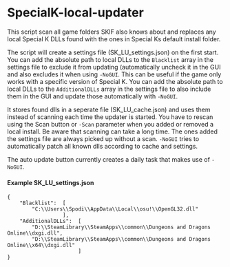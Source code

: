 # SpecialK-local-updater

This script scan all game folders SKIF also knows about and replaces any local Special K DLLs found with the ones in Special Ks default install folder.

The script will create a settings file (SK_LU_settings.json) on the first start. 
You can add the absolute path to local DLLs to the `Blacklist` array in the settings file to exclude it from updating (automatically uncheck it in the GUI and also excludes it when using `-NoGUI`. This can be useful if the game only works with a specific version of Special K.
You can add the absolute path to local DLLs to the `AdditionalDLLs` array in the settings file to also include them in the GUI and update those automatically with `-NoGUI`.

It stores found dlls in a seperate file (SK_LU_cache.json) and uses them instead of scanning each time the updater is started. You have to rescan using the Scan button or `-Scan` parameter when you added or removed a local install. Be aware that scanning can take a long time. The ones added the settings file are always picked up without a scan.
`-NoGUI` tries to automatically patch all known dlls according to cache and settings.

The auto update button currently creates a daily task that makes use of `-NoGUI`.

#### Example SK_LU_settings.json

```
{
    "Blacklist":  [
        "C:\\Users\\Spodi\\AppData\\Local\\osu!\\OpenGL32.dll"
                  ],
    "AdditionalDLLs":  [
        "D:\\SteamLibrary\\SteamApps\\common\\Dungeons and Dragons Online\\dxgi.dll",
        "D:\\SteamLibrary\\SteamApps\\common\\Dungeons and Dragons Online\\x64\\dxgi.dll"
                       ]
}
```
